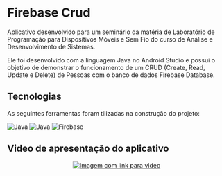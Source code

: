 # Firebase Crud
Aplicativo desenvolvido para um seminário da matéria de Laboratório de Programação para Dispositivos Móveis e Sem Fio do curso de Análise e Desenvolvimento de Sistemas.

Ele foi desenvolvido com a linguagem Java no Android Studio e possui o objetivo de demonstrar o funcionamento de um CRUD (Create, Read, Update e Delete) de Pessoas com o banco de dados Firebase Database.

## Tecnologias
As seguintes ferramentas foram tilizadas na construção do projeto:

![Java](https://img.shields.io/badge/-Java-0D1117?style=for-the-badge&logo=java&logoColor=white&labelColor=E68D19)
![Java](https://img.shields.io/badge/-Android_Studio-0D1117?style=for-the-badge&logo=android&logoColor=white&labelColor=3AD27E)
![Firebase](https://img.shields.io/badge/-Firebase-0D1117?style=for-the-badge&logo=firebase&logoColor=white&labelColor=F2BF26)

## Video de apresentação do aplicativo

<p align="center">
    <a href="https://www.youtube.com/watch?v=RuevvugBsj4" target="_blank">
        <img src="https://img.youtube.com/vi/RuevvugBsj4/sddefault.jpg" alt="Imagem com link para video"/>
    </a>
</p>
